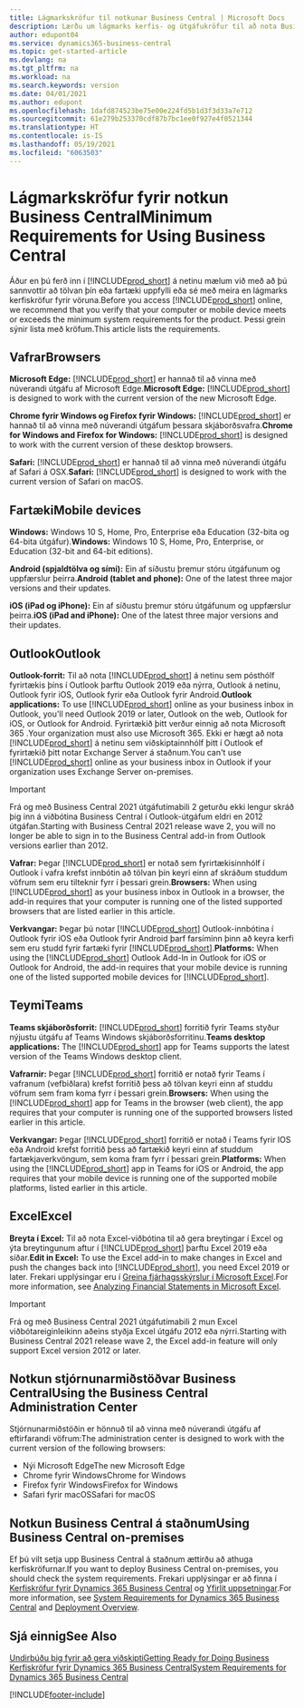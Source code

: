 ```yaml
---
title: Lágmarkskröfur til notkunar Business Central | Microsoft Docs
description: Lærðu um lágmarks kerfis- og útgáfukröfur til að nota Business Central á netinu.
author: edupont04
ms.service: dynamics365-business-central
ms.topic: get-started-article
ms.devlang: na
ms.tgt_pltfrm: na
ms.workload: na
ms.search.keywords: version
ms.date: 04/01/2021
ms.author: edupont
ms.openlocfilehash: 1dafd874523be75e00e224fd5b1d3f3d33a7e712
ms.sourcegitcommit: 61e279b253370cdf87b7bc1ee0f927e4f0521344
ms.translationtype: HT
ms.contentlocale: is-IS
ms.lasthandoff: 05/19/2021
ms.locfileid: "6063503"
---
```

# <a name="minimum-requirements-for-using-business-central"></a><span data-ttu-id="db5cd-103">Lágmarkskröfur fyrir notkun Business Central</span><span class="sxs-lookup"><span data-stu-id="db5cd-103">Minimum Requirements for Using Business Central</span></span>

<span data-ttu-id="db5cd-104">Áður en þú ferð inn í [!INCLUDE[prod_short](includes/prod_short.md)] á netinu mælum við með að þú sannvottir að tölvan þín eða fartæki uppfylli eða sé með meira en lágmarks kerfiskröfur fyrir vöruna.</span><span class="sxs-lookup"><span data-stu-id="db5cd-104">Before you access [!INCLUDE[prod_short](includes/prod_short.md)] online, we recommend that you verify that your computer or mobile device meets or exceeds the minimum system requirements for the product.</span></span> <span data-ttu-id="db5cd-105">Þessi grein sýnir lista með kröfum.</span><span class="sxs-lookup"><span data-stu-id="db5cd-105">This article lists the requirements.</span></span>  

## <a name="browsers"></a><span data-ttu-id="db5cd-106">Vafrar</span><span class="sxs-lookup"><span data-stu-id="db5cd-106">Browsers</span></span>

<span data-ttu-id="db5cd-107">**Microsoft Edge:** [!INCLUDE[prod_short](includes/prod_short.md)] er hannað til að vinna með núverandi útgáfu af Microsoft Edge.</span><span class="sxs-lookup"><span data-stu-id="db5cd-107">**Microsoft Edge:** [!INCLUDE[prod_short](includes/prod_short.md)] is designed to work with the current version of the new Microsoft Edge.</span></span>
  
<span data-ttu-id="db5cd-108">**Chrome fyrir Windows og Firefox fyrir Windows:** [!INCLUDE[prod_short](includes/prod_short.md)] er hannað til að vinna með núverandi útgáfum þessara skjáborðsvafra.</span><span class="sxs-lookup"><span data-stu-id="db5cd-108">**Chrome for Windows and Firefox for Windows:** [!INCLUDE[prod_short](includes/prod_short.md)] is designed to work with the current version of these desktop browsers.</span></span> 
 
<span data-ttu-id="db5cd-109">**Safari:** [!INCLUDE[prod_short](includes/prod_short.md)] er hannað til að vinna með núverandi útgáfu af Safari á OSX.</span><span class="sxs-lookup"><span data-stu-id="db5cd-109">**Safari:** [!INCLUDE[prod_short](includes/prod_short.md)] is designed to work with the current version of Safari on macOS.</span></span>  

## <a name="mobile-devices"></a><span data-ttu-id="db5cd-110">Fartæki</span><span class="sxs-lookup"><span data-stu-id="db5cd-110">Mobile devices</span></span>

<span data-ttu-id="db5cd-111">**Windows:** Windows 10 S, Home, Pro, Enterprise eða Education (32-bita og 64-bita útgáfur).</span><span class="sxs-lookup"><span data-stu-id="db5cd-111">**Windows:** Windows 10 S, Home, Pro, Enterprise, or Education (32-bit and 64-bit editions).</span></span>

<span data-ttu-id="db5cd-112">**Android (spjaldtölva og sími):** Ein af síðustu þremur stóru útgáfunum og uppfærslur þeirra.</span><span class="sxs-lookup"><span data-stu-id="db5cd-112">**Android (tablet and phone):** One of the latest three major versions and their updates.</span></span>

<span data-ttu-id="db5cd-113">**iOS (iPad og iPhone):** Ein af síðustu þremur stóru útgáfunum og uppfærslur þeirra.</span><span class="sxs-lookup"><span data-stu-id="db5cd-113">**iOS (iPad and iPhone):** One of the latest three major versions and their updates.</span></span>

<!--

**Windows:** [!INCLUDE[prod_short](includes/prod_short.md)] for Windows can be installed on devices with at least 1 GB of RAM and Windows 10 S, Home, Pro, Enterprise, or Education (32-bit and 64-bit editions).  
**iOS:** [!INCLUDE[prod_short](includes/prod_short.md)] for iPad and iPhone requires iOS 10.0 or later.  
**Android:** [!INCLUDE[prod_short](includes/prod_short.md)] for Android tablet and Android phone can be installed on devices with at least 1 GB of RAM and Android 6.0 or higher.  
**Device size:** [!INCLUDE[prod_short](includes/prod_short.md)] is supported on smart phones with a minimum screen size of 4" and tablets with a minimum screen size of 7".  
-->
## <a name="outlook"></a><span data-ttu-id="db5cd-114">Outlook</span><span class="sxs-lookup"><span data-stu-id="db5cd-114">Outlook</span></span>

<span data-ttu-id="db5cd-115">**Outlook-forrit:** Til að nota [!INCLUDE[prod_short](includes/prod_short.md)] á netinu sem pósthólf fyrirtækis þíns í Outlook þarftu Outlook 2019 eða nýrra, Outlook á netinu, Outlook fyrir iOS, Outlook fyrir eða Outlook fyrir Android.</span><span class="sxs-lookup"><span data-stu-id="db5cd-115">**Outlook applications:** To use [!INCLUDE[prod_short](includes/prod_short.md)] online as your business inbox in Outlook, you'll need Outlook 2019 or later, Outlook on the web, Outlook for iOS, or Outlook for Android.</span></span> <span data-ttu-id="db5cd-116">Fyrirtækið þitt verður einnig að nota Microsoft 365 .</span><span class="sxs-lookup"><span data-stu-id="db5cd-116">Your organization must also use Microsoft 365.</span></span> <span data-ttu-id="db5cd-117">Ekki er hægt að nota [!INCLUDE[prod_short](includes/prod_short.md)] á netinu sem viðskiptainnhólf þitt í Outlook ef fyrirtækið þitt notar Exchange Server á staðnum.</span><span class="sxs-lookup"><span data-stu-id="db5cd-117">You can't use [!INCLUDE[prod_short](includes/prod_short.md)] online as your business inbox in Outlook if your organization uses Exchange Server on-premises.</span></span> 

> [!IMPORTANT]
> <span data-ttu-id="db5cd-118">Frá og með Business Central 2021 útgáfutímabili 2 geturðu ekki lengur skráð þig inn á viðbótina Business Central í Outlook-útgáfum eldri en 2012 útgáfan.</span><span class="sxs-lookup"><span data-stu-id="db5cd-118">Starting with Business Central 2021 release wave 2, you will no longer be able to sign in to the Business Central add-in from Outlook versions earlier than 2012.</span></span>
  
<span data-ttu-id="db5cd-119">**Vafrar:** Þegar [!INCLUDE[prod_short](includes/prod_short.md)] er notað sem fyrirtækisinnhólf í Outlook í vafra krefst innbótin að tölvan þín keyri einn af skráðum studdum vöfrum sem eru tilteknir fyrr í þessari grein.</span><span class="sxs-lookup"><span data-stu-id="db5cd-119">**Browsers:** When using [!INCLUDE[prod_short](includes/prod_short.md)] as your business inbox in Outlook in a browser, the add-in requires that your computer is running one of the listed supported browsers that are listed earlier in this article.</span></span> 
 
<span data-ttu-id="db5cd-120">**Verkvangar:** Þegar þú notar [!INCLUDE[prod_short](includes/prod_short.md)] Outlook-innbótina í Outlook fyrir iOS eða Outlook fyrir  Android þarf farsíminn þinn að keyra kerfi sem eru studd fyrir fartæki fyrir [!INCLUDE[prod_short](includes/prod_short.md)].</span><span class="sxs-lookup"><span data-stu-id="db5cd-120">**Platforms:** When using the [!INCLUDE[prod_short](includes/prod_short.md)] Outlook Add-In in Outlook for iOS or Outlook for Android, the add-in requires that your mobile device is running one of the listed supported mobile devices for [!INCLUDE[prod_short](includes/prod_short.md)].</span></span>  

## <a name="teams"></a><span data-ttu-id="db5cd-121">Teymi</span><span class="sxs-lookup"><span data-stu-id="db5cd-121">Teams</span></span>

<span data-ttu-id="db5cd-122">**Teams skjáborðsforrit:** [!INCLUDE[prod_short](includes/prod_short.md)] forritið fyrir Teams styður nýjustu útgáfu af Teams Windows skjáborðsforritinu.</span><span class="sxs-lookup"><span data-stu-id="db5cd-122">**Teams desktop applications:** The [!INCLUDE[prod_short](includes/prod_short.md)] app for Teams supports the latest version of the Teams Windows desktop client.</span></span> 

<span data-ttu-id="db5cd-123">**Vafrarnir:** Þegar [!INCLUDE[prod_short](includes/prod_short.md)] forritið er notað fyrir Teams í vafranum (vefbiðlara) krefst forritið þess að tölvan keyri einn af studdu vöfrum sem fram koma fyrr í þessari grein.</span><span class="sxs-lookup"><span data-stu-id="db5cd-123">**Browsers:** When using the [!INCLUDE[prod_short](includes/prod_short.md)] app for Teams in the browser (web client), the app requires that your computer is running one of the supported browsers listed earlier in this article.</span></span> 

<span data-ttu-id="db5cd-124">**Verkvangar:** Þegar [!INCLUDE[prod_short](includes/prod_short.md)] forritið er notað í Teams fyrir IOS eða Android krefst forritið þess að fartækið keyri einn af studdum fartækjaverkvöngum, sem koma fram fyrr í þessari grein.</span><span class="sxs-lookup"><span data-stu-id="db5cd-124">**Platforms:** When using the [!INCLUDE[prod_short](includes/prod_short.md)] app in Teams for iOS or Android, the app requires that your mobile device is running one of the supported mobile platforms, listed earlier in this article.</span></span>

## <a name="excel"></a><span data-ttu-id="db5cd-125">Excel</span><span class="sxs-lookup"><span data-stu-id="db5cd-125">Excel</span></span>

<span data-ttu-id="db5cd-126">**Breyta í Excel:** Til að nota Excel-viðbótina til að gera breytingar í Excel og ýta breytingunum aftur í [!INCLUDE[prod_short](includes/prod_short.md)] þarftu Excel 2019 eða síðar.</span><span class="sxs-lookup"><span data-stu-id="db5cd-126">**Edit in Excel:** To use the Excel add-in to make changes in Excel and push the changes back into [!INCLUDE[prod_short](includes/prod_short.md)], you need Excel 2019 or later.</span></span> <span data-ttu-id="db5cd-127">Frekari upplýsingar eru í [Greina fjárhagsskýrslur í Microsoft Excel](finance-analyze-excel.md).</span><span class="sxs-lookup"><span data-stu-id="db5cd-127">For more information, see [Analyzing Financial Statements in Microsoft Excel](finance-analyze-excel.md).</span></span>  

> [!IMPORTANT]
> <span data-ttu-id="db5cd-128">Frá og með Business Central 2021 útgáfutímabili 2 mun Excel viðbótareiginleikinn aðeins styðja Excel útgáfu 2012 eða nýrri.</span><span class="sxs-lookup"><span data-stu-id="db5cd-128">Starting with Business Central 2021 release wave 2, the Excel add-in feature will only support Excel version 2012 or later.</span></span>

## <a name="using-the-business-central-administration-center"></a><a name="TAC"></a> <span data-ttu-id="db5cd-129">Notkun stjórnunarmiðstöðvar Business Central</span><span class="sxs-lookup"><span data-stu-id="db5cd-129">Using the Business Central Administration Center</span></span>

<span data-ttu-id="db5cd-130">Stjórnunarmiðstöðin er hönnuð til að vinna með núverandi útgáfu af eftirfarandi vöfrum:</span><span class="sxs-lookup"><span data-stu-id="db5cd-130">The administration center is designed to work with the current version of the following browsers:</span></span>

- <span data-ttu-id="db5cd-131">Nýi Microsoft Edge</span><span class="sxs-lookup"><span data-stu-id="db5cd-131">The new Microsoft Edge</span></span>
- <span data-ttu-id="db5cd-132">Chrome fyrir Windows</span><span class="sxs-lookup"><span data-stu-id="db5cd-132">Chrome for Windows</span></span>
- <span data-ttu-id="db5cd-133">Firefox fyrir Windows</span><span class="sxs-lookup"><span data-stu-id="db5cd-133">Firefox for Windows</span></span>
- <span data-ttu-id="db5cd-134">Safari fyrir macOS</span><span class="sxs-lookup"><span data-stu-id="db5cd-134">Safari for macOS</span></span>

## <a name="using-business-central-on-premises"></a><span data-ttu-id="db5cd-135">Notkun Business Central á staðnum</span><span class="sxs-lookup"><span data-stu-id="db5cd-135">Using Business Central on-premises</span></span>

<span data-ttu-id="db5cd-136">Ef þú vilt setja upp Business Central á staðnum ættirðu að athuga kerfiskröfurnar.</span><span class="sxs-lookup"><span data-stu-id="db5cd-136">If you want to deploy Business Central on-premises, you should check the system requirements.</span></span> <span data-ttu-id="db5cd-137">Frekari upplýsingar er að finna í [Kerfiskröfur fyrir Dynamics 365 Business Central](/dynamics365/business-central/dev-itpro/deployment/system-requirements-business-central-v18) og [Yfirlit uppsetningar](/dynamics365/business-central/dev-itpro/deployment/deployment).</span><span class="sxs-lookup"><span data-stu-id="db5cd-137">For more information, see [System Requirements for Dynamics 365 Business Central](/dynamics365/business-central/dev-itpro/deployment/system-requirements-business-central-v18) and [Deployment Overview](/dynamics365/business-central/dev-itpro/deployment/deployment).</span></span>  

## <a name="see-also"></a><span data-ttu-id="db5cd-138">Sjá einnig</span><span class="sxs-lookup"><span data-stu-id="db5cd-138">See Also</span></span>

[<span data-ttu-id="db5cd-139">Undirbúðu þig fyrir að gera viðskipti</span><span class="sxs-lookup"><span data-stu-id="db5cd-139">Getting Ready for Doing Business</span></span>](ui-get-ready-business.md)  
[<span data-ttu-id="db5cd-140">Kerfiskröfur fyrir Dynamics 365 Business Central</span><span class="sxs-lookup"><span data-stu-id="db5cd-140">System Requirements for Dynamics 365 Business Central</span></span>](/dynamics365/business-central/dev-itpro/deployment/system-requirements-business-central-v18)  

[!INCLUDE[footer-include](includes/footer-banner.md)]
